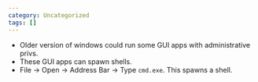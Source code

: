 ```yaml
---
category: Uncategorized
tags: []
---
```

- Older version of windows could run some GUI apps with administrative privs.
- These GUI apps can spawn shells.
- File -> Open -> Address Bar -> Type `cmd.exe`. This spawns a shell.